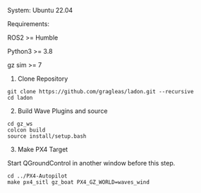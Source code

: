 System: Ubuntu 22.04

Requirements:

  ROS2 >= Humble
  
  Python3 >= 3.8
  
  gz sim >= 7

1. Clone Repository

```
git clone https://github.com/gragleas/ladon.git --recursive
cd ladon
```

2. Build Wave Plugins and source

```
cd gz_ws
colcon build
source install/setup.bash
```

3. Make PX4 Target

Start QGroundControl in another window before this step.

```
cd ../PX4-Autopilot
make px4_sitl gz_boat PX4_GZ_WORLD=waves_wind
```
